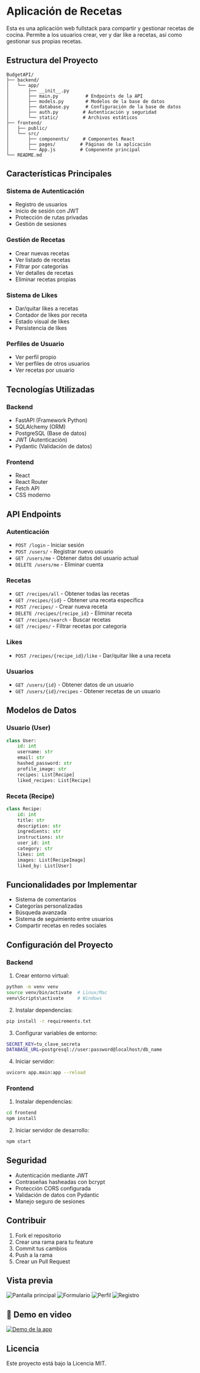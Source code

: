 # Aplicación de Recetas

Esta es una aplicación web fullstack para compartir y gestionar recetas de cocina. Permite a los usuarios crear, ver y dar like a recetas, así como gestionar sus propias recetas.

## Estructura del Proyecto

```
BudgetAPI/
├── backend/
│   └── app/
│       ├── __init__.py
│       ├── main.py          # Endpoints de la API
│       ├── models.py        # Modelos de la base de datos
│       ├── database.py      # Configuración de la base de datos
│       ├── auth.py         # Autenticación y seguridad
│       └── static/         # Archivos estáticos
├── frontend/
│   ├── public/
│   └── src/
│       ├── components/     # Componentes React
│       ├── pages/         # Páginas de la aplicación
│       └── App.js         # Componente principal
└── README.md
```

## Características Principales

### Sistema de Autenticación
- Registro de usuarios
- Inicio de sesión con JWT
- Protección de rutas privadas
- Gestión de sesiones

### Gestión de Recetas
- Crear nuevas recetas
- Ver listado de recetas
- Filtrar por categorías
- Ver detalles de recetas
- Eliminar recetas propias

### Sistema de Likes
- Dar/quitar likes a recetas
- Contador de likes por receta
- Estado visual de likes
- Persistencia de likes

### Perfiles de Usuario
- Ver perfil propio
- Ver perfiles de otros usuarios
- Ver recetas por usuario

## Tecnologías Utilizadas

### Backend
- FastAPI (Framework Python)
- SQLAlchemy (ORM)
- PostgreSQL (Base de datos)
- JWT (Autenticación)
- Pydantic (Validación de datos)

### Frontend
- React
- React Router
- Fetch API
- CSS moderno

## API Endpoints

### Autenticación
- `POST /login` - Iniciar sesión
- `POST /users/` - Registrar nuevo usuario
- `GET /users/me` - Obtener datos del usuario actual
- `DELETE /users/me` - Eliminar cuenta

### Recetas
- `GET /recipes/all` - Obtener todas las recetas
- `GET /recipes/{id}` - Obtener una receta específica
- `POST /recipes/` - Crear nueva receta
- `DELETE /recipes/{recipe_id}` - Eliminar receta
- `GET /recipes/search` - Buscar recetas
- `GET /recipes/` - Filtrar recetas por categoría

### Likes
- `POST /recipes/{recipe_id}/like` - Dar/quitar like a una receta

### Usuarios
- `GET /users/{id}` - Obtener datos de un usuario
- `GET /users/{id}/recipes` - Obtener recetas de un usuario

## Modelos de Datos

### Usuario (User)
```python
class User:
    id: int
    username: str
    email: str
    hashed_password: str
    profile_image: str
    recipes: List[Recipe]
    liked_recipes: List[Recipe]
```

### Receta (Recipe)
```python
class Recipe:
    id: int
    title: str
    description: str
    ingredients: str
    instructions: str
    user_id: int
    category: str
    likes: int
    images: List[RecipeImage]
    liked_by: List[User]
```

## Funcionalidades por Implementar
- Sistema de comentarios
- Categorías personalizadas
- Búsqueda avanzada
- Sistema de seguimiento entre usuarios
- Compartir recetas en redes sociales

## Configuración del Proyecto

### Backend
1. Crear entorno virtual:
```bash
python -m venv venv
source venv/bin/activate  # Linux/Mac
venv\Scripts\activate     # Windows
```

2. Instalar dependencias:
```bash
pip install -r requirements.txt
```

3. Configurar variables de entorno:
```bash
SECRET_KEY=tu_clave_secreta
DATABASE_URL=postgresql://user:password@localhost/db_name
```

4. Iniciar servidor:
```bash
uvicorn app.main:app --reload
```

### Frontend
1. Instalar dependencias:
```bash
cd frontend
npm install
```

2. Iniciar servidor de desarrollo:
```bash
npm start
```

## Seguridad
- Autenticación mediante JWT
- Contraseñas hasheadas con bcrypt
- Protección CORS configurada
- Validación de datos con Pydantic
- Manejo seguro de sesiones

## Contribuir
1. Fork el repositorio
2. Crear una rama para tu feature
3. Commit tus cambios
4. Push a la rama
5. Crear un Pull Request

## Vista previa

![Pantalla principal](frontend/src/photos/Home.png)
![Formulario](frontend/src/photos/formulario.png)
![Perfil](frontend/src/photos/perfil.png)
![Registro](frontend/src/photos/Registro.png)

## 🎥 Demo en video

[![Demo de la app](https://img.youtube.com/vi/4495vgXfo84/0.jpg)](https://youtu.be/4495vgXfo84)

## Licencia
Este proyecto está bajo la Licencia MIT. 